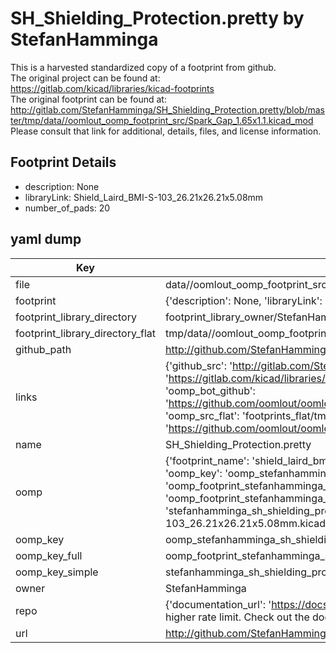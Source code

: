 # SH_Shielding_Protection.pretty by StefanHamminga  
This is a harvested standardized copy of a footprint from github.  
The original project can be found at:  
https://gitlab.com/kicad/libraries/kicad-footprints  
The original footprint can be found at:
http://gitlab.com/StefanHamminga/SH_Shielding_Protection.pretty/blob/master/tmp/data//oomlout_oomp_footprint_src/Spark_Gap_1.65x1.1.kicad_mod
Please consult that link for additional, details, files, and license information.  
## Footprint Details
* description: None  
* libraryLink: Shield_Laird_BMI-S-103_26.21x26.21x5.08mm  
* number_of_pads: 20  
## yaml dump  
| Key | Value |  
| --- | --- |  
| file | data//oomlout_oomp_footprint_src/SH_Shielding_Protection.pretty/Shield_Laird_BMI-S-103_26.21x26.21x5.08mm.kicad_mod |  
| footprint | {'description': None, 'libraryLink': 'Shield_Laird_BMI-S-103_26.21x26.21x5.08mm', 'number_of_pads': 20} |  
| footprint_library_directory | footprint_library_owner/StefanHamminga_SH_Shielding_Protection.pretty |  
| footprint_library_directory_flat | tmp/data//oomlout_oomp_footprint_src/footprints_flat/stefanhamminga_sh_shielding_protection_shield_laird_bmi_s_103_26_21x26_21x5_08mm/working |  
| github_path | http://github.com/StefanHamminga/SH_Shielding_Protection.pretty/blob/master/tmp/data//oomlout_oomp_footprint_src/Shield_Laird_BMI-S-103_26.21x26.21x5.08mm.kicad_mod |  
| links | {'github_src': 'http://gitlab.com/StefanHamminga/SH_Shielding_Protection.pretty/blob/master/tmp/data//oomlout_oomp_footprint_src/Spark_Gap_1.65x1.1.kicad_mod', 'github_src_repo': 'https://gitlab.com/kicad/libraries/kicad-footprints', 'oomp_bot': 'tmp/data//oomlout_oomp_footprint_src/footprints/stefanhamminga_sh_shielding_protection_shield_laird_bmi_s_103_26_21x26_21x5_08mm/working', 'oomp_bot_github': 'https://github.com/oomlout/oomlout_oomp_footprint_bot/tree/main/tmp/data//oomlout_oomp_footprint_src/footprints/stefanhamminga_sh_shielding_protection_shield_laird_bmi_s_103_26_21x26_21x5_08mm/working', 'oomp_src_flat': 'footprints_flat/tmp/data//oomlout_oomp_footprint_src/footprints_flat/stefanhamminga_sh_shielding_protection_shield_laird_bmi_s_103_26_21x26_21x5_08mm/working', 'oomp_src_flat_github': 'https://github.com/oomlout/oomlout_oomp_footprint_src/tree/main/tmp/data//oomlout_oomp_footprint_src/footprints_flat/stefanhamminga_sh_shielding_protection_shield_laird_bmi_s_103_26_21x26_21x5_08mm/working'} |  
| name | SH_Shielding_Protection.pretty |  
| oomp | {'footprint_name': 'shield_laird_bmi_s_103_26_21x26_21x5_08mm', 'library_name': 'sh_shielding_protection', 'md5': 'a9f1afb9ffb61e2d2cb591eb4a7f4bb4', 'md5_10': 'a9f1afb9ff', 'md5_5': 'a9f1a', 'md5_6': 'a9f1af', 'oomp_key': 'oomp_stefanhamminga_sh_shielding_protection_shield_laird_bmi_s_103_26_21x26_21x5_08mm', 'oomp_key_extra': 'oomp_footprint_stefanhamminga_sh_shielding_protection_shield_laird_bmi_s_103_26_21x26_21x5_08mm', 'oomp_key_full': 'oomp_footprint_stefanhamminga_sh_shielding_protection_shield_laird_bmi_s_103_26_21x26_21x5_08mm_a9f1af', 'oomp_key_simple': 'stefanhamminga_sh_shielding_protection_shield_laird_bmi_s_103_26_21x26_21x5_08mm', 'original_filename': 'data//oomlout_oomp_footprint_src/SH_Shielding_Protection.pretty/Shield_Laird_BMI-S-103_26.21x26.21x5.08mm.kicad_mod', 'owner_name': 'stefanhamminga'} |  
| oomp_key | oomp_stefanhamminga_sh_shielding_protection_shield_laird_bmi_s_103_26_21x26_21x5_08mm |  
| oomp_key_full | oomp_footprint_stefanhamminga_sh_shielding_protection_shield_laird_bmi_s_103_26_21x26_21x5_08mm |  
| oomp_key_simple | stefanhamminga_sh_shielding_protection_shield_laird_bmi_s_103_26_21x26_21x5_08mm |  
| owner | StefanHamminga |  
| repo | {'documentation_url': 'https://docs.github.com/rest/overview/resources-in-the-rest-api#rate-limiting', 'message': "API rate limit exceeded for 84.66.142.224. (But here's the good news: Authenticated requests get a higher rate limit. Check out the documentation for more details.)"} |  
| url | http://github.com/StefanHamminga/SH_Shielding_Protection.pretty |  

